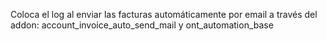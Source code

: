 Coloca el log al enviar las facturas automáticamente por email a través del addon: account_invoice_auto_send_mail y ont_automation_base
